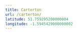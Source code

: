 ```yaml
---
title: Carterton
url: /carterton/
latitude: 51.759295200000004
longitude: -1.5945429000000002
---
```

